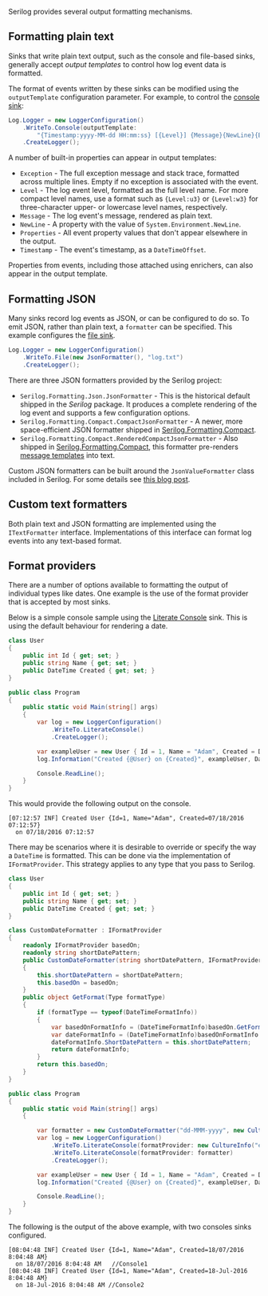 Serilog provides several output formatting mechanisms.

## Formatting plain text

Sinks that write plain text output, such as the console and file-based sinks, generally accept _output templates_ to control how log event data is formatted.

The format of events written by these sinks can be modified using the `outputTemplate` configuration parameter. For example, to control the [console sink](https://github.com/serilog/serilog-sinks-console):

```csharp
Log.Logger = new LoggerConfiguration()
    .WriteTo.Console(outputTemplate:
        "{Timestamp:yyyy-MM-dd HH:mm:ss} [{Level}] {Message}{NewLine}{Exception}")
    .CreateLogger();
```

A number of built-in properties can appear in output templates:

 * `Exception` - The full exception message and stack trace, formatted across multiple lines. Empty if no exception is associated with the event.
 * `Level` - The log event level, formatted as the full level name. For more compact level names, use a format such as `{Level:u3}` or `{Level:w3}` for three-character upper- or lowercase level names, respectively.
 * `Message` - The log event's message, rendered as plain text.
 * `NewLine` - A property with the value of `System.Environment.NewLine`.
 * `Properties` - All event property values that don't appear elsewhere in the output.
 * `Timestamp` - The event's timestamp, as a `DateTimeOffset`.

Properties from events, including those attached using enrichers, can also appear in the output template.

## Formatting JSON

Many sinks record log events as JSON, or can be configured to do so. To emit JSON, rather than plain text, a `formatter` can be specified. This example configures the [file sink](https://github.com/serilog/serilog-sinks-file).

```csharp
Log.Logger = new LoggerConfiguration()
    .WriteTo.File(new JsonFormatter(), "log.txt")
    .CreateLogger();
```

There are three JSON formatters provided by the Serilog project:

 * `Serilog.Formatting.Json.JsonFormatter` - This is the historical default shipped in the _Serilog_ package. It produces a complete rendering of the log event and supports a few configuration options.
 * `Serilog.Formatting.Compact.CompactJsonFormatter` - A newer, more space-efficient JSON formatter shipped in [Serilog.Formatting.Compact](https://github.com/serilog/serilog-formatting-compact).
 * `Serilog.Formatting.Compact.RenderedCompactJsonFormatter` - Also shipped in [Serilog.Formatting.Compact](https://github.com/serilog/serilog-formatting-compact), this formatter pre-renders [message templates](https://messagetemplates.org) into text.

Custom JSON formatters can be built around the `JsonValueFormatter` class included in Serilog. For some details see [this blog post](https://nblumhardt.com/2016/07/serilog-2-0-json-improvements/).

## Custom text formatters

Both plain text and JSON formatting are implemented using the `ITextFormatter` interface. Implementations of this interface can format log events into any text-based format.

## Format providers

There are a number of options available to formatting the output of individual types like dates. One example is the use of the format provider that is accepted by most sinks. 

Below is a simple console sample using the [Literate Console](https://github.com/serilog/serilog-sinks-literate) sink.  This is using the default behaviour for rendering a date.
 
```csharp
class User
{
    public int Id { get; set; }
    public string Name { get; set; }
    public DateTime Created { get; set; }
}

public class Program
{
    public static void Main(string[] args)
    {
        var log = new LoggerConfiguration()
            .WriteTo.LiterateConsole()
            .CreateLogger();

        var exampleUser = new User { Id = 1, Name = "Adam", Created = DateTime.Now };
        log.Information("Created {@User} on {Created}", exampleUser, DateTime.Now);

        Console.ReadLine();
    }
}
```

This would provide the following output on the console.

```
[07:12:57 INF] Created User {Id=1, Name="Adam", Created=07/18/2016 07:12:57}
  on 07/18/2016 07:12:57
```

There may be scenarios where it is desirable to override or specify the way a `DateTime` is formatted.  This can be done via the implementation of `IFormatProvider`. This strategy applies to any type that you pass to Serilog.

```csharp
class User
{
    public int Id { get; set; }
    public string Name { get; set; }
    public DateTime Created { get; set; }
}

class CustomDateFormatter : IFormatProvider
{
    readonly IFormatProvider basedOn;
    readonly string shortDatePattern;
    public CustomDateFormatter(string shortDatePattern, IFormatProvider basedOn)
    {
        this.shortDatePattern = shortDatePattern;
        this.basedOn = basedOn;
    }
    public object GetFormat(Type formatType)
    {
        if (formatType == typeof(DateTimeFormatInfo))
        {
            var basedOnFormatInfo = (DateTimeFormatInfo)basedOn.GetFormat(formatType);
            var dateFormatInfo = (DateTimeFormatInfo)basedOnFormatInfo.Clone();
            dateFormatInfo.ShortDatePattern = this.shortDatePattern;
            return dateFormatInfo;
        }
        return this.basedOn;
    }
}

public class Program
{
    public static void Main(string[] args)
    {

        var formatter = new CustomDateFormatter("dd-MMM-yyyy", new CultureInfo("en-AU"));
        var log = new LoggerConfiguration() 
            .WriteTo.LiterateConsole(formatProvider: new CultureInfo("en-AU")) //Console1
            .WriteTo.LiterateConsole(formatProvider: formatter)                //Console2
            .CreateLogger();

        var exampleUser = new User { Id = 1, Name = "Adam", Created = DateTime.Now };
        log.Information("Created {@User} on {Created}", exampleUser, DateTime.Now);

        Console.ReadLine();
    }
}
```

The following is the output of the above example, with two consoles sinks configured.

```
[08:04:48 INF] Created User {Id=1, Name="Adam", Created=18/07/2016 8:04:48 AM} 
  on 18/07/2016 8:04:48 AM   //Console1
[08:04:48 INF] Created User {Id=1, Name="Adam", Created=18-Jul-2016 8:04:48 AM}
  on 18-Jul-2016 8:04:48 AM //Console2
```